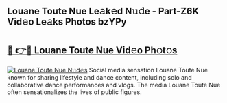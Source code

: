 ## Louane Toute Nue Le𝚊k𝚎d N𝚞𝚍e - Part-Z6K Vid𝚎o Le𝚊ks Photos bzYPy

# <h2><a href="http://fb52mrh.evod.top/?m=Louane+Toute+Nue">🔗 👉🔴 Louane Toute Nue Vid𝚎o Ph𝚘t𝚘s</a></h2>

[![Louane Toute Nue N𝚞d𝚎s](https://i.imgur.com/8V9OHl7.gif)](http://fb52mrh.evod.top/?m=Louane+Toute+Nue)
Social media sensation Louane Toute Nue known for sharing lifestyle and dance content, including solo and collaborative dance performances and vlogs. The media Louane Toute Nue often sensationalizes the lives of public figures. 
